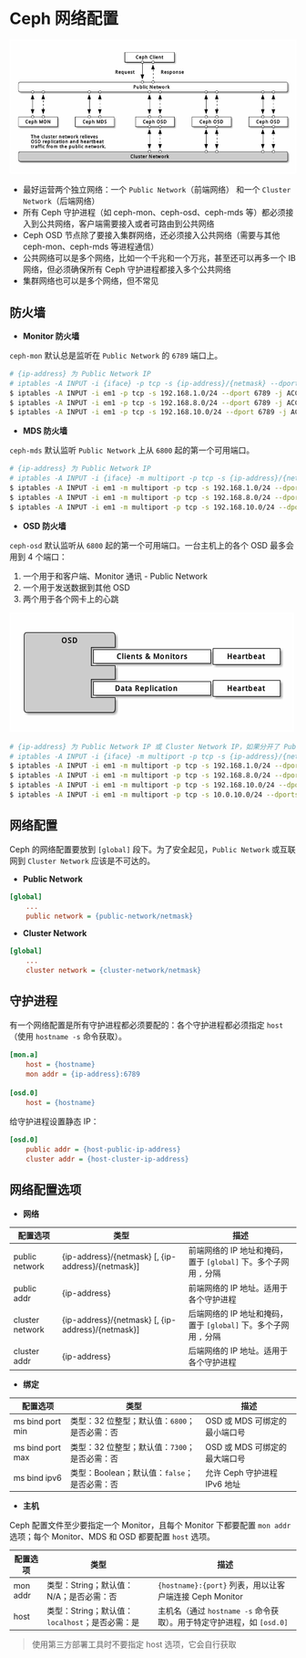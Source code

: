 # Ceph 网络配置

![Ceph Network Architecture](.images/network-architecture.png)

* 最好运营两个独立网络：一个 `Public Network`（前端网络） 和一个 `Cluster Network`（后端网络）
* 所有 Ceph 守护进程（如 ceph-mon、ceph-osd、ceph-mds 等）都必须接入到公共网络，客户端需要接入或者可路由到公共网络
* Ceph OSD 节点除了要接入集群网络，还必须接入公共网络（需要与其他 ceph-mon、ceph-mds 等进程通信）
* 公共网络可以是多个网络，比如一个千兆和一个万兆，甚至还可以再多一个 IB 网络，但必须确保所有 Ceph 守护进程都接入多个公共网络
* 集群网络也可以是多个网络，但不常见

## 防火墙

* **Monitor 防火墙**

`ceph-mon` 默认总是监听在 `Public Network` 的 `6789` 端口上。

```sh
# {ip-address} 为 Public Network IP
# iptables -A INPUT -i {iface} -p tcp -s {ip-address}/{netmask} --dport 6789 -j ACCEPT
$ iptables -A INPUT -i em1 -p tcp -s 192.168.1.0/24 --dport 6789 -j ACCEPT
$ iptables -A INPUT -i em1 -p tcp -s 192.168.8.0/24 --dport 6789 -j ACCEPT
$ iptables -A INPUT -i em1 -p tcp -s 192.168.10.0/24 --dport 6789 -j ACCEPT # Public Network
```

* **MDS 防火墙**

`ceph-mds` 默认监听 `Public Network` 上从 `6800` 起的第一个可用端口。

```sh
# {ip-address} 为 Public Network IP
# iptables -A INPUT -i {iface} -m multiport -p tcp -s {ip-address}/{netmask} --dports 6800:7300 -j ACCEPT
$ iptables -A INPUT -i em1 -m multiport -p tcp -s 192.168.1.0/24 --dports 6800:7300 -j ACCEPT
$ iptables -A INPUT -i em1 -m multiport -p tcp -s 192.168.8.0/24 --dports 6800:7300 -j ACCEPT
$ iptables -A INPUT -i em1 -m multiport -p tcp -s 192.168.10.0/24 --dports 6800:7300 -j ACCEPT # Public Network
```

* **OSD 防火墙**

`ceph-osd` 默认监听从 `6800` 起的第一个可用端口。一台主机上的各个 OSD 最多会用到 4 个端口：

1. 一个用于和客户端、Monitor 通讯 - Public Network
2. 一个用于发送数据到其他 OSD
3. 两个用于各个网卡上的心跳

![OSD Firewall](.images/osd-firewall.png)

```sh
# {ip-address} 为 Public Network IP 或 Cluster Network IP，如果分开了 Public Network 和 Cluster Network，必须分别为之设置防火墙
# iptables -A INPUT -i {iface} -m multiport -p tcp -s {ip-address}/{netmask} --dports 6800:7300 -j ACCEPT
$ iptables -A INPUT -i em1 -m multiport -p tcp -s 192.168.1.0/24 --dports 6800:7300 -j ACCEPT
$ iptables -A INPUT -i em1 -m multiport -p tcp -s 192.168.8.0/24 --dports 6800:7300 -j ACEEPT
$ iptables -A INPUT -i em1 -m multiport -p tcp -s 192.168.10.0/24 --dports 6800:7300 -j ACEEPT # Public Network
$ iptables -A INPUT -i em1 -m multiport -p tcp -s 10.0.10.0/24 --dports 6800:7300 -j ACEEPT # Cluster Network
```

## 网络配置

Ceph 的网络配置要放到 `[global]` 段下。为了安全起见，`Public Network` 或互联网到 `Cluster Network` 应该是不可达的。

* **Public Network**

```ini
[global]
    ...
    public network = {public-network/netmask}
```

* **Cluster Network**

```ini
[global]
    ...
    cluster network = {cluster-network/netmask}
```

## 守护进程

有一个网络配置是所有守护进程都必须要配的：各个守护进程都必须指定 `host`（使用 `hostname -s` 命令获取）。

```ini
[mon.a]
    host = {hostname}
    mon addr = {ip-address}:6789

[osd.0]
    host = {hostname}
```

给守护进程设置静态 IP：

```ini
[osd.0]
    public addr = {host-public-ip-address}
    cluster addr = {host-cluster-ip-address}
```

## 网络配置选项

* **网络**

| 配置选项        | 类型                                              | 描述                                                              |
| --------------- | ------------------------------------------------- | ----------------------------------------------------------------- |
| public network  | {ip-address}/{netmask} [, {ip-address}/{netmask}] | 前端网络的 IP 地址和掩码，置于 `[global]` 下。多个子网用 `,` 分隔 |
| public addr     | {ip-address}                                      | 前端网络的 IP 地址。适用于各个守护进程                            |
| cluster network | {ip-address}/{netmask} [, {ip-address}/{netmask}] | 后端网络的 IP 地址和掩码，置于 `[global]` 下。多个子网用 `,` 分隔 |
| cluster addr    | {ip-address}                                      | 后端网络的 IP 地址。适用于各个守护进程                            |

* **绑定**

| 配置选项         | 类型                                          | 描述                          |
| ---------------- | --------------------------------------------- | ----------------------------- |
| ms bind port min | 类型：32 位整型；默认值：`6800`；是否必需：否 | OSD 或 MDS 可绑定的最小端口号 |
| ms bind port max | 类型：32 位整型；默认值：`7300`；是否必需：否 | OSD 或 MDS 可绑定的最大端口号 |
| ms bind ipv6     | 类型：Boolean；默认值：`false`；是否必需：否  | 允许 Ceph 守护进程 IPv6 地址  |

* **主机**

Ceph 配置文件至少要指定一个 Monitor，且每个 Monitor 下都要配置 `mon addr` 选项；每个 Monitor、MDS 和 OSD 都要配置 `host` 选项。

| 配置选项 | 类型                                            | 描述                                                                  |
| -------- | ----------------------------------------------- | --------------------------------------------------------------------- |
| mon addr | 类型：String；默认值：N/A；是否必需：否         | `{hostname}:{port}` 列表，用以让客户端连接 Ceph Monitor               |
| host     | 类型：String；默认值：`localhost`；是否必需：是 | 主机名（通过 `hostname -s` 命令获取）。用于特定守护进程，如 `[osd.0]` |

> 使用第三方部署工具时不要指定 host 选项，它会自行获取
